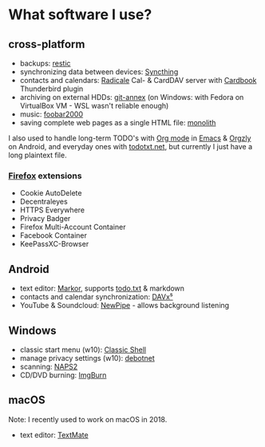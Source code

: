 # What software I use?

## cross-platform

 - backups: [restic](https://restic.net/)
 - synchronizing data between devices: [Syncthing](https://syncthing.net/)
 - contacts and calendars: [Radicale](https://radicale.org/) Cal- & CardDAV server with [Cardbook](https://addons.thunderbird.net/en-US/thunderbird/addon/cardbook/) Thunderbird plugin
 - archiving on external HDDs: [git-annex](https://git-annex.branchable.com/) (on Windows: with Fedora on VirtualBox VM - WSL wasn't reliable enough)
 - music: [foobar2000](https://www.foobar2000.org)
 - saving complete web pages as a single HTML file: [monolith](https://github.com/Y2Z/monolith/)

I also used to handle long-term TODO's with [Org mode](https://orgmode.org/) in [Emacs](https://www.gnu.org/software/emacs/) & [Orgzly](http://www.orgzly.com/) on Android, and everyday ones with [todotxt.net](https://benrhughes.github.io/todotxt.net/), but currently I just have a long plaintext file.

### [Firefox](https://www.mozilla.org/pl/firefox/) extensions

- Cookie AutoDelete
- Decentraleyes
- HTTPS Everywhere
- Privacy Badger
- Firefox Multi-Account Container
- Facebook Container
- KeePassXC-Browser

## Android
 - text editor: [Markor](https://gsantner.net/project/markor.html), supports [todo.txt](http://todotxt.org/) & markdown
 - contacts and calendar synchronization: [DAVx⁵](https://www.davx5.com/)
 - YouTube & Soundcloud: [NewPipe](https://newpipe.schabi.org/) - allows background listening

## Windows

 - classic start menu (w10): [Classic Shell](http://www.classicshell.net/)
 - manage privacy settings (w10): [debotnet](https://www.mirinsoft.com/debotnet)
 - scanning: [NAPS2](https://www.naps2.com/)
 - CD/DVD burning: [ImgBurn](http://imgburn.com/)

## macOS
Note: I recently used to work on macOS in 2018.
 
 - text editor: [TextMate](https://macromates.com/)
 
